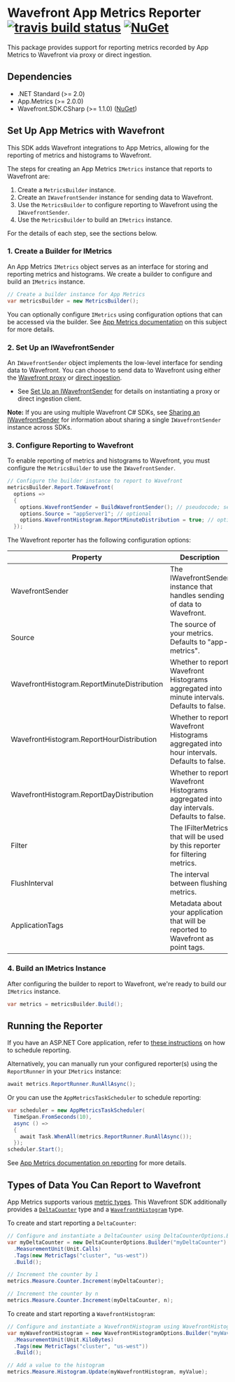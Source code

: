 # Wavefront App Metrics Reporter [![travis build status](https://travis-ci.com/wavefrontHQ/wavefront-appmetrics-sdk-csharp.svg?branch=master)](https://travis-ci.com/wavefrontHQ/wavefront-appmetrics-sdk-csharp) [![NuGet](https://img.shields.io/nuget/v/Wavefront.AppMetrics.SDK.CSharp.svg)](https://www.nuget.org/packages/Wavefront.AppMetrics.SDK.CSharp)

This package provides support for reporting metrics recorded by App Metrics to Wavefront via proxy or direct ingestion.

## Dependencies
  * .NET Standard (>= 2.0)
  * App.Metrics (>= 2.0.0)
  * Wavefront.SDK.CSharp (>= 1.1.0) ([NuGet](https://www.nuget.org/packages/Wavefront.SDK.CSharp/))

## Set Up App Metrics with Wavefront
This SDK adds Wavefront integrations to App Metrics, allowing for the reporting of metrics and histograms to Wavefront.

The steps for creating an App Metrics `IMetrics` instance that reports to Wavefront are:
1. Create a `MetricsBuilder` instance.
2. Create an `IWavefrontSender` instance for sending data to Wavefront.
3. Use the `MetricsBuilder` to configure reporting to Wavefront using the `IWavefrontSender`.
4. Use the `MetricsBuilder` to build an `IMetrics` instance.

For the details of each step, see the sections below.

### 1. Create a Builder for IMetrics
An App Metrics `IMetrics` object serves as an interface for storing and reporting metrics and histograms. We create a builder to configure and build an `IMetrics` instance.

```csharp
// Create a builder instance for App Metrics
var metricsBuilder = new MetricsBuilder();
```

You can optionally configure `IMetrics` using configuration options that can be accessed via the builder. See [App Metrics documentation](https://www.app-metrics.io/getting-started/fundamentals/configuration/) on this subject for more details.

### 2. Set Up an IWavefrontSender
An `IWavefrontSender` object implements the low-level interface for sending data to Wavefront. You can choose to send data to Wavefront using either the [Wavefront proxy](https://docs.wavefront.com/proxies.html) or [direct ingestion](https://docs.wavefront.com/direct_ingestion.html).

* See [Set Up an IWavefrontSender](https://github.com/wavefrontHQ/wavefront-sdk-csharp/blob/master/README.md#set-up-an-iwavefrontsender) for details on instantiating a proxy or direct ingestion client.

**Note:** If you are using multiple Wavefront C# SDKs, see [Sharing an IWavefrontSender](https://github.com/wavefrontHQ/wavefront-sdk-csharp/blob/master/docs/sender.md) for information about sharing a single `IWavefrontSender` instance across SDKs.

### 3. Configure Reporting to Wavefront
To enable reporting of metrics and histograms to Wavefront, you must configure the `MetricsBuilder` to use the `IWavefrontSender`.

```csharp
// Configure the builder instance to report to Wavefront
metricsBuilder.Report.ToWavefront(
  options =>
  {
    options.WavefrontSender = BuildWavefrontSender(); // pseudocode; see above
    options.Source = "appServer1"; // optional
    options.WavefrontHistogram.ReportMinuteDistribution = true; // optional
  });
```

The Wavefront reporter has the following configuration options:

|Property|Description|Required?|
|-------------|-------------|:-----:|
|WavefrontSender|The IWavefrontSender instance that handles sending of data to Wavefront.|Y|
|Source|The source of your metrics. Defaults to "app-metrics".|N|
|WavefrontHistogram.ReportMinuteDistribution|Whether to report Wavefront Histograms aggregated into minute intervals. Defaults to false.|N|
|WavefrontHistogram.ReportHourDistribution|Whether to report Wavefront Histograms aggregated into hour intervals. Defaults to false.|N|
|WavefrontHistogram.ReportDayDistribution|Whether to report Wavefront Histograms aggregated into day intervals. Defaults to false.|N|
|Filter|The IFilterMetrics that will be used by this reporter for filtering metrics.|N|
|FlushInterval|The interval between flushing metrics.|N|
|ApplicationTags|Metadata about your application that will be reported to Wavefront as point tags.|N|

### 4. Build an IMetrics Instance
After configuring the builder to report to Wavefront, we're ready to build our `IMetrics` instance.

```csharp
var metrics = metricsBuilder.Build();
```

## Running the Reporter
If you have an ASP.NET Core application, refer to [these instructions](https://www.app-metrics.io/web-monitoring/aspnet-core/reporting/) on how to schedule reporting.

Alternatively, you can manually run your configured reporter(s) using the `ReportRunner` in your `IMetrics` instance:

```csharp
await metrics.ReportRunner.RunAllAsync();
```

Or you can use the `AppMetricsTaskScheduler` to schedule reporting:

```csharp
var scheduler = new AppMetricsTaskScheduler(
  TimeSpan.FromSeconds(10),
  async () =>
  {
    await Task.WhenAll(metrics.ReportRunner.RunAllAsync());
  });
scheduler.Start();
```

See [App Metrics documentation on reporting](https://www.app-metrics.io/getting-started/#reporting-metrics) for more details.

## Types of Data You Can Report to Wavefront
App Metrics supports various [metric types](https://www.app-metrics.io/getting-started/metric-types/). This Wavefront SDK additionally provides a [`DeltaCounter`](https://docs.wavefront.com/delta_counters.html) type and a [`WavefrontHistogram`](https://docs.wavefront.com/proxies_histograms.html) type.

To create and start reporting a `DeltaCounter`:

```csharp
// Configure and instantiate a DeltaCounter using DeltaCounterOptions.Builder.
var myDeltaCounter = new DeltaCounterOptions.Builder("myDeltaCounter")
  .MeasurementUnit(Unit.Calls)
  .Tags(new MetricTags("cluster", "us-west"))
  .Build();

// Increment the counter by 1
metrics.Measure.Counter.Increment(myDeltaCounter);

// Increment the counter by n
metrics.Measure.Counter.Increment(myDeltaCounter, n);
```

To create and start reporting a `WavefrontHistogram`:

```csharp
// Configure and instantiate a WavefrontHistogram using WavefrontHistogramOptions.Builder.
var myWavefrontHistogram = new WavefrontHistogramOptions.Builder("myWavefrontHistogram")
  .MeasurementUnit(Unit.KiloBytes)
  .Tags(new MetricTags("cluster", "us-west"))
  .Build();

// Add a value to the histogram
metrics.Measure.Histogram.Update(myWavefrontHistogram, myValue);

```
